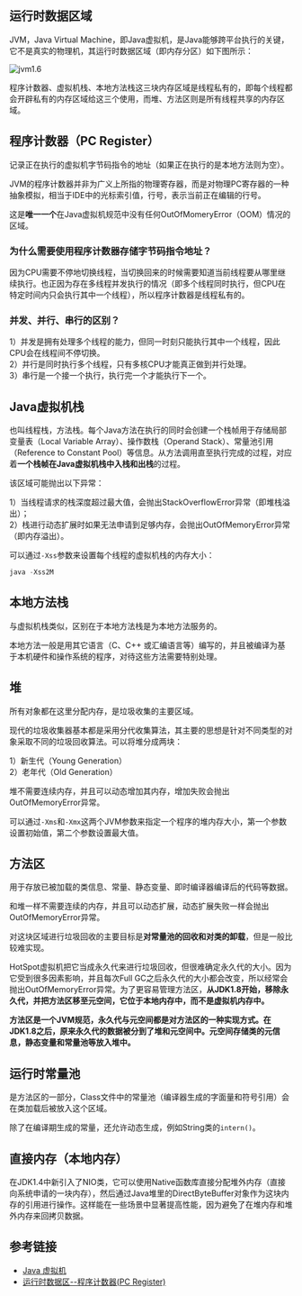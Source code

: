 <!--
date: 2022-02-17T22:34:12+08:00
lastmod: 2022-02-19T22:34:12+08:00
-->
## 运行时数据区域

JVM，Java Virtual Machine，即Java虚拟机，是Java能够跨平台执行的关键，它不是真实的物理机，其运行时数据区域（即内存分区）如下图所示：

![jvm1.6](https://cdn.jsdelivr.net/gh/lewky/java-note@main/docs/static/images/jvm1.6.png)

程序计数器、虚拟机栈、本地方法栈这三块内存区域是线程私有的，即每个线程都会开辟私有的内存区域给这三个使用，而堆、方法区则是所有线程共享的内存区域。

## 程序计数器（PC Register）

记录正在执行的虚拟机字节码指令的地址（如果正在执行的是本地方法则为空）。

JVM的程序计数器并非为广义上所指的物理寄存器，而是对物理PC寄存器的一种抽象模拟，相当于IDE中的光标索引值，行号，表示当前正在编辑的行号。

这是**唯一一个**在Java虚拟机规范中没有任何OutOfMomeryError（OOM）情况的区域。

### 为什么需要使用程序计数器存储字节码指令地址？

因为CPU需要不停地切换线程，当切换回来的时候需要知道当前线程要从哪里继续执行。也正因为存在多线程并发执行的情况（即多个线程同时执行，但CPU在特定时间内只会执行其中一个线程），所以程序计数器是线程私有的。

### 并发、并行、串行的区别？

1）并发是拥有处理多个线程的能力，但同一时刻只能执行其中一个线程，因此CPU会在线程间不停切换。<br>
2）并行是同时执行多个线程，只有多核CPU才能真正做到并行处理。<br>
3）串行是一个接一个执行，执行完一个才能执行下一个。

## Java虚拟机栈

也叫线程栈，方法栈。每个Java方法在执行的同时会创建一个栈帧用于存储局部变量表（Local Variable Array）、操作数栈（Operand Stack）、常量池引用（Reference to Constant Pool）等信息。从方法调用直至执行完成的过程，对应着**一个栈帧在Java虚拟机栈中入栈和出栈**的过程。

该区域可能抛出以下异常：

1）当线程请求的栈深度超过最大值，会抛出StackOverflowError异常（即堆栈溢出）；<br>
2）栈进行动态扩展时如果无法申请到足够内存，会抛出OutOfMemoryError异常（即内存溢出）。

可以通过`-Xss`参数来设置每个线程的虚拟机栈的内存大小：

```java
java -Xss2M
```

## 本地方法栈

与虚拟机栈类似，区别在于本地方法栈是为本地方法服务的。

本地方法一般是用其它语言（C、C++ 或汇编语言等）编写的，并且被编译为基于本机硬件和操作系统的程序，对待这些方法需要特别处理。

## 堆

所有对象都在这里分配内存，是垃圾收集的主要区域。

现代的垃圾收集器基本都是采用分代收集算法，其主要的思想是针对不同类型的对象采取不同的垃圾回收算法。可以将堆分成两块：

1）新生代（Young Generation）<br>
2）老年代（Old Generation）

堆不需要连续内存，并且可以动态增加其内存，增加失败会抛出OutOfMemoryError异常。

可以通过`-Xms`和`-Xmx`这两个JVM参数来指定一个程序的堆内存大小，第一个参数设置初始值，第二个参数设置最大值。

## 方法区

用于存放已被加载的类信息、常量、静态变量、即时编译器编译后的代码等数据。

和堆一样不需要连续的内存，并且可以动态扩展，动态扩展失败一样会抛出OutOfMemoryError异常。

对这块区域进行垃圾回收的主要目标是**对常量池的回收和对类的卸载**，但是一般比较难实现。

HotSpot虚拟机把它当成永久代来进行垃圾回收，但很难确定永久代的大小。因为它受到很多因素影响，并且每次Full GC之后永久代的大小都会改变，所以经常会抛出OutOfMemoryError异常。为了更容易管理方法区，**从JDK1.8开始，移除永久代，并把方法区移至元空间，它位于本地内存中，而不是虚拟机内存中。**

**方法区是一个JVM规范，永久代与元空间都是对方法区的一种实现方式。在JDK1.8之后，原来永久代的数据被分到了堆和元空间中。元空间存储类的元信息，静态变量和常量池等放入堆中。**

## 运行时常量池

是方法区的一部分，Class文件中的常量池（编译器生成的字面量和符号引用）会在类加载后被放入这个区域。

除了在编译期生成的常量，还允许动态生成，例如String类的`intern()`。

## 直接内存（本地内存）

在JDK1.4中新引入了NIO类，它可以使用Native函数库直接分配堆外内存（直接向系统申请的一块内存），然后通过Java堆里的DirectByteBuffer对象作为这块内存的引用进行操作。这样能在一些场景中显著提高性能，因为避免了在堆内存和堆外内存来回拷贝数据。

## 参考链接

* [Java 虚拟机](http://www.cyc2018.xyz/Java/Java%20%E8%99%9A%E6%8B%9F%E6%9C%BA.html)
* [运行时数据区--程序计数器(PC Register)](https://www.cnblogs.com/ding-dang/p/13043290.html)